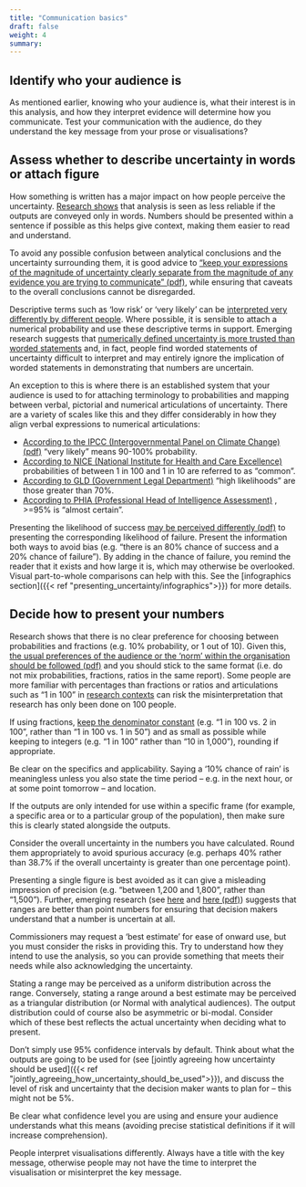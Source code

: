 ```yaml
---
title: "Communication basics"
draft: false
weight: 4
summary: 
---
```


## Identify who your audience is

As mentioned earlier, knowing who your audience is, what their interest is in this analysis, and how they interpret evidence will determine how you communicate. Test your communication with the audience, do they understand the key message from your prose or visualisations?

## Assess whether to describe uncertainty in words or attach figure

How something is written has a major impact on how people perceive the uncertainty. [Research shows](https://www.tandfonline.com/doi/abs/10.1080/17457289.2018.1465061) that analysis is seen as less reliable if the outputs are conveyed only in words.  Numbers should be presented within a sentence if possible as this helps give context, making them easier to read and understand.

To avoid any possible confusion between analytical conclusions and the uncertainty surrounding them, it is good advice to [“keep your expressions of the magnitude of uncertainty clearly separate from the magnitude of any evidence you are trying to communicate” (pdf)](https://royalsocietypublishing.org/doi/pdf/10.1098/rsos.181870), while ensuring that caveats to the overall conclusions cannot be disregarded.

Descriptive terms such as ‘low risk’ or ‘very likely’ can be [interpreted very differently by different people](https://www.tandfonline.com/doi/full/10.1080/02684527.2014.994955). Where possible, it is sensible to attach a numerical probability and use these descriptive terms in support. Emerging research suggests that [numerically defined uncertainty is more trusted than worded statements](https://www.pnas.org/content/117/14/7672) and, in fact, people find worded statements of uncertainty difficult to interpret and may entirely ignore the implication of worded statements in demonstrating that numbers are uncertain.

An exception to this is where there is an established system that your audience is used to for attaching terminology to probabilities and mapping between verbal, pictorial and numerical articulations of uncertainty. There are a variety of scales like this and they differ considerably in how they align verbal expressions to numerical articulations:

- [According to the IPCC (Intergovernmental Panel on Climate Change) (pdf)](https://www.ipcc.ch/site/assets/uploads/2017/08/AR5_Uncertainty_Guidance_Note.pdf) “very likely” means 90-100% probability.
- [According to NICE (National Institute for Health and Care Excellence)](https://bnf.nice.org.uk/guidance/adverse-reactions-to-drugs.html) probabilities of between 1 in 100 and 1 in 10 are referred to as “common”. 
- [According to GLD (Government Legal Department)](https://www.gov.uk/government/publications/guidance-note-on-legal-risk) “high likelihoods” are those greater than 70%.
- [According to PHIA (Professional Head of Intelligence Assessment)](https://www.app.college.police.uk/app-content/intelligence-management/analysis/delivering-effective-analysis/) , >=95% is “almost certain”. 

Presenting the likelihood of success [may be perceived differently (pdf)](https://www.uzh.ch/cmsssl/suz/dam/jcr:00000000-64a0-5b1c-0000-00003b7ec704/10.05-kahneman-tversky-79.pdf) to presenting the corresponding likelihood of failure. Present the information both ways to avoid bias (e.g. “there is an 80% chance of success and a 20% chance of failure”). By adding in the chance of failure, you remind the reader that it exists and how large it is, which may otherwise be overlooked. Visual part-to-whole comparisons can help with this. See the [infographics section]({{< ref "presenting_uncertainty/infographics">}}) for more details.

## Decide how to present your numbers

Research shows that there is no clear preference for choosing between probabilities and fractions (e.g. 10% probability, or 1 out of 10). Given this, [the usual preferences of the audience or the ‘norm’ within the organisation should be followed (pdf)](https://www.annualreviews.org/doi/pdf/10.1146/annurev-statistics-010814-020148) and you should stick to the same format (i.e. do not mix probabilities, fractions, ratios in the same report). Some people are more familiar with percentages than fractions or ratios and articulations such as “1 in 100” in [research contexts](https://www.pnas.org/content/117/14/7672) can risk the misinterpretation that research has only been done on 100 people. 

If using fractions, [keep the denominator constant](https://www.ncbi.nlm.nih.gov/pubmed/24625237) (e.g. “1 in 100 vs. 2 in 100”, rather than “1 in 100 vs. 1 in 50”) and as small as possible while keeping to integers (e.g. “1 in 100” rather than “10 in 1,000”), rounding if appropriate.

Be clear on the specifics and applicability. Saying a ‘10% chance of rain’ is meaningless unless you also state the time period – e.g. in the next hour, or at some point tomorrow – and location.

If the outputs are only intended for use within a specific frame (for example, a specific area or to a particular group of the population), then make sure this is clearly stated alongside the outputs.

Consider the overall uncertainty in the numbers you have calculated. Round them appropriately to avoid spurious accuracy (e.g. perhaps 40% rather than 38.7% if the overall uncertainty is greater than one percentage point).

Presenting a single figure is best avoided as it can give a misleading impression of precision (e.g. “between 1,200 and 1,800”, rather than “1,500”). Further, emerging research (see [here](https://www.pnas.org/content/117/14/7672) and [here (pdf)](https://royalsocietypublishing.org/doi/pdf/10.1098/rsos.181870)) suggests that ranges are better than point numbers for ensuring that decision makers understand that a number is uncertain at all.

Commissioners may request a ‘best estimate’ for ease of onward use, but you must consider the risks in providing this. Try to understand how they intend to use the analysis, so you can provide something that meets their needs while also acknowledging the uncertainty.

Stating a range may be perceived as a uniform distribution across the range. Conversely, stating a range around a best estimate may be perceived as a triangular distribution (or Normal with analytical audiences). The output distribution could of course also be asymmetric or bi-modal. Consider which of these best reflects the actual uncertainty when deciding what to present.

Don’t simply use 95% confidence intervals by default. Think about what the outputs are going to be used for (see [jointly agreeing how uncertainty should be used]({{< ref "jointly_agreeing_how_uncertainty_should_be_used">}}), and discuss the level of risk and uncertainty that the decision maker wants to plan for – this might not be 5%.

Be clear what confidence level you are using and ensure your audience understands what this means (avoiding precise statistical definitions if it will increase comprehension).

People interpret visualisations differently. Always have a title with the key message, otherwise people may not have the time to interpret the visualisation or misinterpret the key message.
